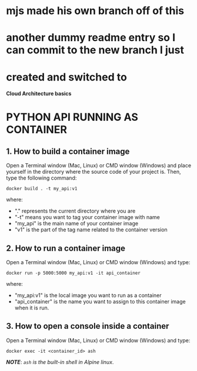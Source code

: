 # mjs made his own branch off of this
# another dummy readme entry so I can commit to the new branch I just
# created and switched to
#### Cloud Architecture basics
# PYTHON API RUNNING AS CONTAINER
  
  
## 1. How to build a container image
Open a Terminal window (Mac, Linux) or CMD window (Windows) and place yourself
in the directory where the source code of your project is. Then, type the 
following command:

```shell
docker build . -t my_api:v1
```

where:

  - "." represents the current directory where you are
  - "-t" means you want to tag your container image with name
  - "my_api" is the main name of your container image
  - "v1" is the part of the tag name related to the container version

  
  
## 2. How to run a container image
Open a Terminal window (Mac, Linux) or CMD window (Windows) and type:

```shell
docker run -p 5000:5000 my_api:v1 -it api_container
```

where:

  - "my_api:v1" is the local image you want to run as a container
  - "api_container" is the name you want to assign to this container image 
    when it is run.
      
   
## 3. How to open a console inside a container 
Open a Terminal window (Mac, Linux) or CMD window (Windows) and type:

```shell
docker exec -it <container_id> ash
```
  
_**NOTE**_: _`ash` is the built-in shell in Alpine linux_.
